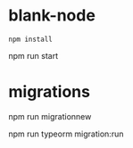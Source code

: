 # blank-node

`npm install`

npm run start

# migrations

npm run migrationnew

npm run typeorm migration:run




